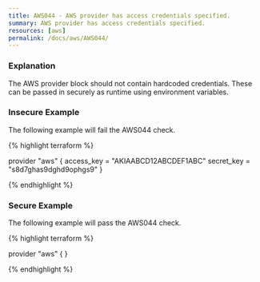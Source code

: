 ```yaml
---
title: AWS044 - AWS provider has access credentials specified.
summary: AWS provider has access credentials specified. 
resources: [aws] 
permalink: /docs/aws/AWS044/
---
```

### Explanation


The AWS provider block should not contain hardcoded credentials. These can be passed in securely as runtime using environment variables.



### Insecure Example

The following example will fail the AWS044 check.

{% highlight terraform %}

provider "aws" {
  access_key = "AKIAABCD12ABCDEF1ABC"
  secret_key = "s8d7ghas9dghd9ophgs9"
}

{% endhighlight %}



### Secure Example

The following example will pass the AWS044 check.

{% highlight terraform %}

provider "aws" {
}

{% endhighlight %}



